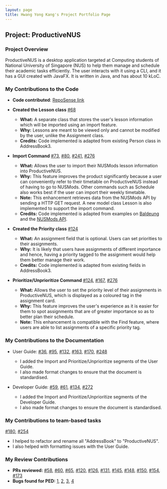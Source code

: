 ```yaml
---
layout: page
title: Hwang Yong Kang's Project Portfolio Page
---
```


## Project: ProductiveNUS

### Project Overview

ProductiveNUS is a desktop application targeted at Computing students of National University of Singapore (NUS) to help them manage and schedule their academic tasks efficiently. The user interacts with it using a CLI, and it has a GUI created with JavaFX. It is written in Java, and has about 10 kLoC.

### My Contributions to the Code

* **Code contributed**: [RepoSense link](https://nus-cs2103-ay2021s1.github.io/tp-dashboard/#breakdown=true&search=hyngkng)

* **Created the Lesson class**
  [\#68](https://github.com/AY2021S1-CS2103T-F11-3/tp/pull/68/files)
  * **What:** A separate class that stores the user's lesson information which will be imported using an import feature.
  * **Why:** Lessons are meant to be viewed only and cannot be modified by the user, unlike the Assignment class.
  * **Credits:** Code implemented is adapted from existing Person class in AddressBook3.

* **Import Command**
  [\#73](https://github.com/AY2021S1-CS2103T-F11-3/tp/pull/73/files),
  [\#80](https://github.com/AY2021S1-CS2103T-F11-3/tp/pull/80/files),
  [\#241](https://github.com/AY2021S1-CS2103T-F11-3/tp/pull/241/files),
  [\#276](https://github.com/AY2021S1-CS2103T-F11-3/tp/pull/276/files)
  * **What:** Allows the user to import their NUSMods lesson information into ProductiveNUS.
  * **Why:** This feature improves the product significantly because a user can conveniently refer to their timetable on ProductiveNUS instead of having to go to NUSMods. Other commands such as Schedule also works best if the user can import their weekly timetable.
  * **Note:** This enhancement retrieves data from the NUSMods API by sending a HTTP GET request. A new model class Lesson is also implemented to support the import command.
  * **Credits:** Code implemented is adapted from examples on [Baldeung](https://www.baeldung.com/java-http-request) and the [NUSMods API](https://api.nusmods.com/v2/).

* **Created the Priority class**
  [\#124](https://github.com/AY2021S1-CS2103T-F11-3/tp/pull/124/files)
    * **What:** An assignment field that is optional. Users can set priorities to their assignments.
    * **Why:** It is likely that users have assignments of different importance and hence, having a priority tagged to the assignment would help them better manage their work.
    * **Credits:** Code implemented is adapted from existing fields in AddressBook3.

* **Prioritize/Unprioritize Command**
  [\#124](https://github.com/AY2021S1-CS2103T-F11-3/tp/pull/124/files),
  [\#167](https://github.com/AY2021S1-CS2103T-F11-3/tp/pull/167/files),
  [\#276](https://github.com/AY2021S1-CS2103T-F11-3/tp/pull/276/files)
    * **What:** Allows the user to set the priority level of their assignments in ProductiveNUS, which is displayed as a coloured tag in the assignment card.
    * **Why:** This feature improves the user's experience as it is easier for them to spot assignments that are of greater importance so as to better plan their schedule.
    * **Note:** This enhancement is compatible with the Find feature, where users are able to list assignments of a specific priority tag.

### My Contributions to the Documentation
  * User Guide:
    [\#36](https://github.com/AY2021S1-CS2103T-F11-3/tp/pull/36/files),
    [\#95](https://github.com/AY2021S1-CS2103T-F11-3/tp/pull/95/files),
    [\#132](https://github.com/AY2021S1-CS2103T-F11-3/tp/pull/132/files),
    [\#163](https://github.com/AY2021S1-CS2103T-F11-3/tp/pull/163/files),
    [\#170](https://github.com/AY2021S1-CS2103T-F11-3/tp/pull/170/files),
    [\#248](https://github.com/AY2021S1-CS2103T-F11-3/tp/pull/248/files)
    * I added the Import and Prioritize/Unprioritize segments of the User Guide.
    * I also made format changes to ensure that the document is standardised.

  * Developer Guide:
    [\#59](https://github.com/AY2021S1-CS2103T-F11-3/tp/pull/59/files),
    [\#61](https://github.com/AY2021S1-CS2103T-F11-3/tp/pull/61/files),
    [\#134](https://github.com/AY2021S1-CS2103T-F11-3/tp/pull/134/files),
    [\#272](https://github.com/AY2021S1-CS2103T-F11-3/tp/pull/272/files)
    * I added the Import and Prioritize/Unprioritize segments of the Developer Guide.
    * I also made format changes to ensure the document is standardised.

### My Contributions to team-based tasks
  [\#180](https://github.com/AY2021S1-CS2103T-F11-3/tp/pull/180/files),
  [\#254](https://github.com/AY2021S1-CS2103T-F11-3/tp/pull/254/files)
  * I helped to refactor and rename all "AddressBook" to "ProductiveNUS".
  * I also helped with formatting issues with the User Guide.

### My Review Contributions
  * **PRs reviewed:**
    [\#58](https://github.com/AY2021S1-CS2103T-F11-3/tp/pull/58),
    [\#60](https://github.com/AY2021S1-CS2103T-F11-3/tp/pull/60),
    [\#65](https://github.com/AY2021S1-CS2103T-F11-3/tp/pull/65),
    [\#120](https://github.com/AY2021S1-CS2103T-F11-3/tp/pull/120),
    [\#126](https://github.com/AY2021S1-CS2103T-F11-3/tp/pull/126),
    [\#131](https://github.com/AY2021S1-CS2103T-F11-3/tp/pull/131),
    [\#145](https://github.com/AY2021S1-CS2103T-F11-3/tp/pull/145),
    [\#148](https://github.com/AY2021S1-CS2103T-F11-3/tp/pull/148),
    [\#150](https://github.com/AY2021S1-CS2103T-F11-3/tp/pull/150),
    [\#154](https://github.com/AY2021S1-CS2103T-F11-3/tp/pull/154),
    [\#173](https://github.com/AY2021S1-CS2103T-F11-3/tp/pull/173)
  * **Bugs found for PED:**
    [1](https://github.com/hyngkng/ped/issues/1),
    [2](https://github.com/hyngkng/ped/issues/2),
    [3](https://github.com/hyngkng/ped/issues/3),
    [4](https://github.com/hyngkng/ped/issues/4)

